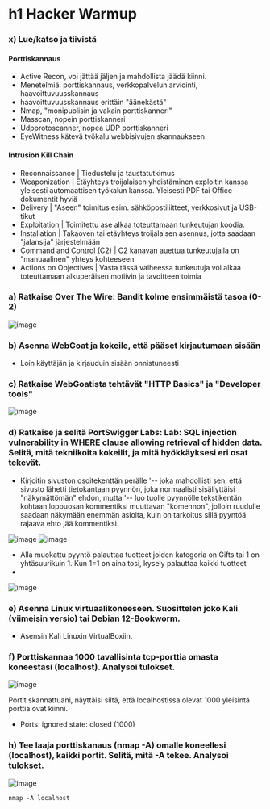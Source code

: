# h1 Hacker Warmup


### x) Lue/katso ja tiivistä

#### Porttiskannaus

- Active Recon, voi jättää jäljen ja mahdollista jäädä kiinni.
- Menetelmiä: porttiskannaus, verkkopalvelun arviointi, haavoittuvuusskannaus
- haavoittuvuusskannaus erittäin "äänekästä"
- Nmap, "monipuolisin ja vakain porttiskanneri"
- Masscan, nopein porttiskanneri
- Udpprotoscanner, nopea UDP porttiskanneri
- EyeWitness kätevä työkalu webbisivujen skannaukseen

#### Intrusion Kill Chain

- Reconnaissance | Tiedustelu ja taustatutkimus
- Weaponization | Etäyhteys troijalaisen yhdistäminen exploitin kanssa yleisesti automaattisen työkalun kanssa. Yleisesti PDF tai Office dokumentit hyviä
- Delivery | "Aseen" toimitus esim. sähköpostiliitteet, verkkosivut ja USB-tikut
- Exploitation | Toimitettu ase alkaa toteuttamaan tunkeutujan koodia.
- Installation | Takaoven tai etäyhteys troijalaisen asennus, jotta saadaan "jalansija" järjestelmään
- Command and Control (C2) | C2 kanavan auettua tunkeutujalla on "manuaalinen" yhteys kohteeseen
- Actions on Objectives | Vasta tässä vaiheessa tunkeutuja voi alkaa toteuttamaan alkuperäisen motiivin ja tavoitteen toimia


### a) Ratkaise Over The Wire: Bandit kolme ensimmäistä tasoa (0-2)

![image](https://github.com/jkaitasalo/tunkeutumistestaus/assets/117358885/219eef90-39ea-4f93-abab-a81339008a37)


### b) Asenna WebGoat ja kokeile, että pääset kirjautumaan sisään

- Loin käyttäjän ja kirjauduin sisään onnistuneesti


### c) Ratkaise WebGoatista tehtävät "HTTP Basics" ja "Developer tools"

![image](https://github.com/jkaitasalo/tunkeutumistestaus/assets/117358885/48fcad18-75c5-4d38-808e-a2cb21d17b6c)


### d) Ratkaise ja selitä PortSwigger Labs: Lab: SQL injection vulnerability in WHERE clause allowing retrieval of hidden data. Selitä, mitä tekniikoita kokeilit, ja mitä hyökkäyksesi eri osat tekevät.

- Kirjoitin sivuston osoitekenttän perälle '-- joka mahdollisti sen, että sivusto lähetti tietokantaan pyynnön, joka normaalisti sisällyttäisi "näkymättömän" ehdon, mutta '-- luo tuolle pyynnölle tekstikentän kohtaan loppuosan kommentiksi muuttavan "komennon", jolloin ruudulle saadaan näkymään enemmän asioita, kuin on tarkoitus sillä pyyntöä rajaava ehto jää kommentiksi.

![image](https://github.com/jkaitasalo/tunkeutumistestaus/assets/117358885/07675710-c6f7-48b7-ae76-c3a15010a1eb)
![image](https://github.com/jkaitasalo/tunkeutumistestaus/assets/117358885/7a455614-819f-4a58-be69-0d54d58a0795)

- Alla muokattu pyyntö palauttaa tuotteet joiden kategoria on Gifts tai 1 on yhtäsuurikuin 1. Kun 1=1 on aina tosi, kysely palauttaa kaikki tuotteet
- 
![image](https://github.com/jkaitasalo/tunkeutumistestaus/assets/117358885/af46111c-8033-4ef0-be46-75497975dee0)


### e) Asenna Linux virtuaalikoneeseen. Suosittelen joko Kali (viimeisin versio) tai Debian 12-Bookworm.

- Asensin Kali Linuxin VirtualBoxiin.


### f) Porttiskannaa 1000 tavallisinta tcp-porttia omasta koneestasi (localhost). Analysoi tulokset.

![image](https://github.com/jkaitasalo/tunkeutumistestaus/assets/117358885/0c5a83e3-e424-48c1-bf66-b3a61913b0a0)

Portit skannattuani, näyttäisi siltä, että localhostissa olevat 1000 yleisintä porttia ovat kiinni.
- Ports: ignored state: closed (1000)


### h) Tee laaja porttiskanaus (nmap -A) omalle koneellesi (localhost), kaikki portit. Selitä, mitä -A tekee. Analysoi tulokset.

![image](https://github.com/jkaitasalo/tunkeutumistestaus/assets/117358885/6be45585-b92e-4c18-b4f2-9e94d4ad92e9)

`nmap -A localhost`
